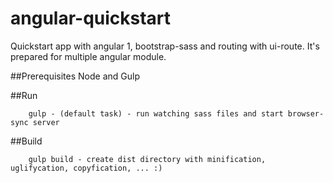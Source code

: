 # angular-quickstart

Quickstart app with angular 1, bootstrap-sass and routing with ui-route.
It's prepared for multiple angular module.

##Prerequisites
Node and Gulp

##Run

        gulp - (default task) - run watching sass files and start browser-sync server

##Build

        gulp build - create dist directory with minification, uglifycation, copyfication, ... :)
    